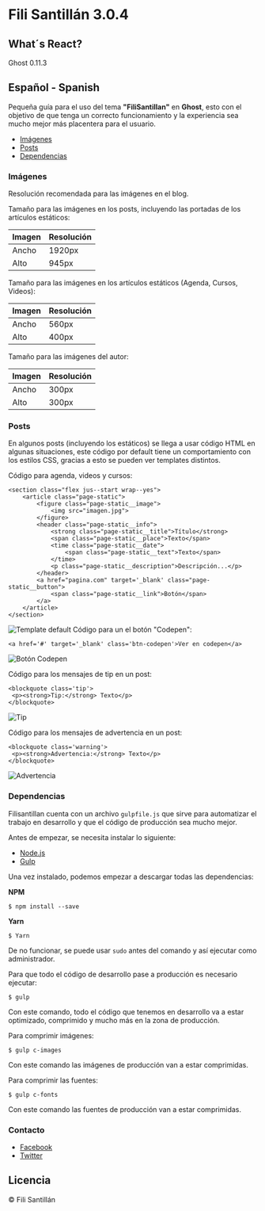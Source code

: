 # Fili Santillán 3.0.4

## What´s React?

Ghost 0.11.3



## Español - Spanish

Pequeña guía para el uso del tema **"FiliSantillan"** en **Ghost**, esto con el objetivo de que tenga un correcto funcionamiento y la experiencia sea mucho mejor más placentera para el usuario.

* [Imágenes](./#imágenes)
* [Posts](./#posts)
* [Dependencias](./#dependencias)

### Imágenes

Resolución recomendada para las imágenes en el blog.

Tamaño para las imágenes en los posts, incluyendo las portadas de los artículos estáticos:

| Imagen | Resolución |
| :--- | :--- |
| Ancho | 1920px |
| Alto | 945px |

Tamaño para las imágenes en los artículos estáticos \(Agenda, Cursos, Videos\):

| Imagen | Resolución |
| :--- | :--- |
| Ancho | 560px |
| Alto | 400px |

Tamaño para las imágenes del autor:

| Imagen | Resolución |
| :--- | :--- |
| Ancho | 300px |
| Alto | 300px |

### Posts

En algunos posts \(incluyendo los estáticos\) se llega a usar código HTML en algunas situaciones, este código por default tiene un comportamiento con los estilos CSS, gracias a esto se pueden ver templates distintos.

Código para agenda, videos y cursos:

```text
<section class="flex jus--start wrap--yes">
    <article class="page-static">
        <figure class="page-static__image">
            <img src="imagen.jpg">
        </figure>
        <header class="page-static__info">
            <strong class="page-static__title">Título</strong>
            <span class="page-static__place">Texto</span>
            <time class="page-static__date">
                <span class="page-static__text">Texto</span>
            </time>
            <p class="page-static__description">Descripción...</p>
        </header>
        <a href="pagina.com" target='_blank' class="page-static__button">
            <span class="page-static__link">Botón</span>
        </a>
    </article>
</section>
```

![Template default](https://s-media-cache-ak0.pinimg.com/originals/5a/13/d8/5a13d80e88dc7abe720529522c4e3adf.png) Código para un el botón "Codepen":

```text
<a href='#' target='_blank' class='btn-codepen'>Ver en codepen</a>
```

![Bot&#xF3;n Codepen](https://s-media-cache-ak0.pinimg.com/originals/84/85/5f/84855f410b82280f3d3256fcfc5d357d.png)

Código para los mensajes de tip en un post:

```text
<blockquote class='tip'>
 <p><strong>Tip:</strong> Texto</p>
</blockquote>
```

![Tip](https://s-media-cache-ak0.pinimg.com/originals/30/2a/f1/302af1274d68e41fcd549e4538f78ecf.png)

Código para los mensajes de advertencia en un post:

```text
<blockquote class='warning'>
 <p><strong>Advertencia:</strong> Texto</p>
</blockquote>
```

![Advertencia](https://s-media-cache-ak0.pinimg.com/originals/ba/54/df/ba54dfb4e1c57fa17830150d90de112b.png)

### Dependencias

Filisantillan cuenta con un archivo `gulpfile.js` que sirve para automatizar el trabajo en desarrollo y que el código de producción sea mucho mejor.

Antes de empezar, se necesita instalar lo siguiente:

* [Node.js](https://nodejs.org/es/)
* [Gulp](http://gulpjs.com/)

Una vez instalado, podemos empezar a descargar todas las dependencias:

**NPM**

```text
$ npm install --save
```

**Yarn**

```text
$ Yarn
```

De no funcionar, se puede usar `sudo` antes del comando y así ejecutar como administrador.

Para que todo el código de desarrollo pase a producción es necesario ejecutar:

```text
$ gulp
```

Con este comando, todo el código que tenemos en desarrollo va a estar optimizado, comprimido y mucho más en la zona de producción.

Para comprimir imágenes:

```text
$ gulp c-images
```

Con este comando las imágenes de producción van a estar comprimidas.

Para comprimir las fuentes:

```text
$ gulp c-fonts
```

Con este comando las fuentes de producción van a estar comprimidas.

### Contacto

* [Facebook](https://www.facebook.com/FiliSantillanMX)
* [Twitter](https://twitter.com/FiliMX)

## Licencia

© Fili Santillán

